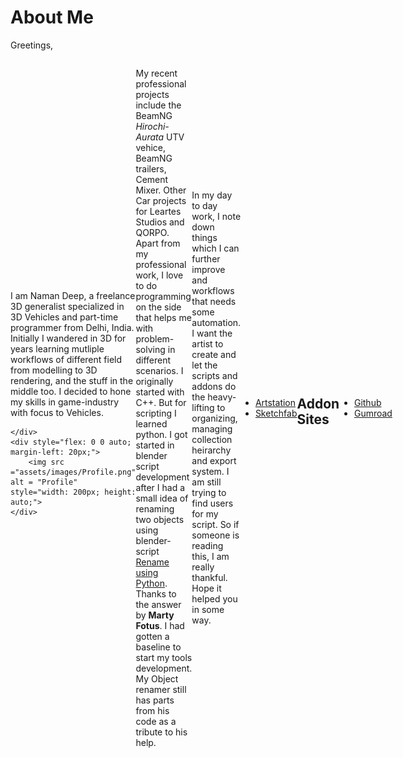
# About Me

Greetings,

<div style="display: flex; align-items: center;">
    <div style="flex: 1;">
        I am Naman Deep, a freelance 3D generalist specialized in 3D Vehicles and part-time programmer from Delhi, India. Initially I wandered in 3D for years learning mutliple workflows of different field from modelling to 3D rendering, and the stuff in the middle too. I decided to hone my skills in game-industry with focus to Vehicles.
        
    </div>
    <div style="flex: 0 0 auto; margin-left: 20px;">
        <img src ="assets/images/Profile.png" alt = "Profile" style="width: 200px; height: auto;">
    </div>
</div>

My recent professional projects include the BeamNG *Hirochi-Aurata* UTV vehice, BeamNG trailers, Cement Mixer. Other Car projects for Leartes Studios and QORPO.
Apart from my professional work, I love to do programming on the side that helps me with problem-solving in different scenarios. I originally started with C++. But for scripting I learned python. I got started in blender script development after I had a small idea of renaming two objects using blender-script [Rename using Python](https://blender.stackexchange.com/questions/248812/script-to-rename-selected-object-same-as-the-active-object-plus-a-suffix). 
Thanks to the answer by **Marty Fotus**. 
I had gotten a baseline to start my tools development. My Object renamer still has parts from his code as a tribute to his help.

In my day to day work, I note down things which I can further improve and workflows that needs some automation. I want the artist to create and let the scripts and addons do the heavy-lifting to organizing, managing collection heirarchy and export system. I am still trying to find users for my script. So if someone is reading this, I am really thankful. Hope it helped you in some way.

* [Artstation](https://www.artstation.com/naman)
* [Sketchfab](https://sketchfab.com/namandeep444)

## Addon Sites
* [Github](https://github.com/deepdesperate)
* [Gumroad](https://namandeep.gumroad.com/)